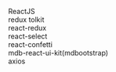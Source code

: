 ReactJS
<br/>
redux tolkit
<br/>
react-redux
<br/>
react-select
<br/>
react-confetti
<br/>
mdb-react-ui-kit(mdbootstrap)
<br/>
axios
